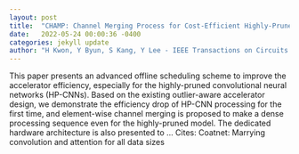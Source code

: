 ```yaml
---
layout: post
title:  "CHAMP: Channel Merging Process for Cost-Efficient Highly-Pruned CNN Acceleration"
date:   2022-05-24 00:00:36 -0400
categories: jekyll update
author: "H Kwon, Y Byun, S Kang, Y Lee - IEEE Transactions on Circuits and Systems I …, 2022"
---
```

This paper presents an advanced offline scheduling scheme to improve the accelerator efficiency, especially for the highly-pruned convolutional neural networks (HP-CNNs). Based on the existing outlier-aware accelerator design, we demonstrate the efficiency drop of HP-CNN processing for the first time, and element-wise channel merging is proposed to make a dense processing sequence even for the highly-pruned model. The dedicated hardware architecture is also presented to … Cites: ‪Coatnet: Marrying convolution and attention for all data sizes‬